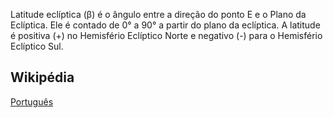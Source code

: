 Latitude eclíptica (β) é o ângulo entre a direção do ponto E e o Plano da Eclíptica. Ele é contado de 0° a 90° a partir do plano da eclíptica. A latitude é positiva (+) no Hemisfério Eclíptico Norte e negativo (-) para o Hemisfério Eclíptico Sul.

## Wikipédia

[Português](https://pt.wikipedia.org/wiki/Latitude_ecl%C3%ADptica)